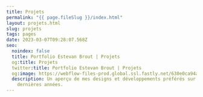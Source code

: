 ```yaml
---
title: Projets
permalink: "{{ page.fileSlug }}/index.html"
layout: projets.html
slug: projets
tags: pages
date: 2023-03-07T09:28:07.568Z
seo:
  noindex: false
  title: Portfolio Estevan Brout | Projets
  og:title: Projets
  twitter:title: Portfolio Estevan Brout | Projets
  og:image: https://webflow-files-prod.global.ssl.fastly.net/630e0ca94a4625423221f660/6406fae750d228124cec79cc_Estevan%20Brout%20preview.webp
  description: Un aperçu de mes designs et développements préférés sur Webflow ces
    dernières années.
---
```

